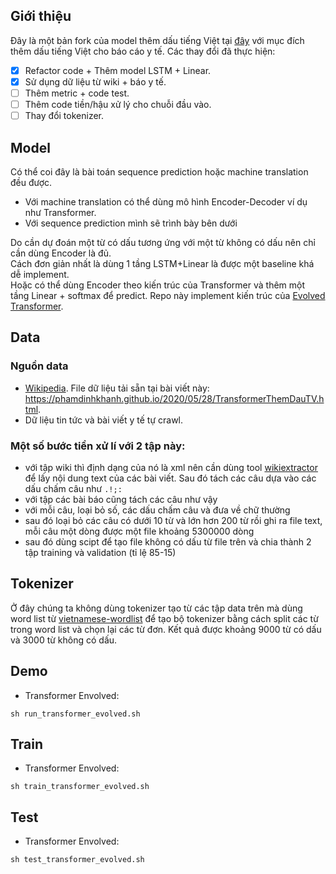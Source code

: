 ## Giới thiệu

Đây là một bản fork của model thêm dấu tiếng Việt tại [đây](https://github.com/vudaoanhtuan/vietnamese-tone-prediction) với mục đích thêm dấu tiếng Việt cho báo cáo y tế. Các thay đổi đã thực hiện:

- [x] Refactor code + Thêm model LSTM + Linear.
- [x] Sử dụng dữ liệu từ wiki + báo y tế.
- [ ] Thêm metric + code test.
- [ ] Thêm code tiền/hậu xử lý cho chuỗi đầu vào.
- [ ] Thay đổi tokenizer.

## Model

Có thể coi đây là bài toán sequence prediction hoặc machine translation đều được.

- Với machine translation có thể dùng mô hình Encoder-Decoder ví dụ như Transformer.
- Với sequence prediction mình sẽ trình bày bên dưới 

Do cần dự đoán một từ có dấu tương ứng với một từ không có dấu nên chỉ cần dùng Encoder là đủ.  
Cách đơn giản nhất là dùng 1 tầng LSTM+Linear là được một baseline khá dễ implement.  
Hoặc có thể dùng Encoder theo kiến trúc của Transformer và thêm một tầng Linear + softmax để predict. 
Repo này implement kiến trúc của [Evolved Transformer](https://arxiv.org/abs/1901.11117). 

## Data

### Nguồn data

- [Wikipedia](https://dumps.wikimedia.org/viwiki/latest/viwiki-latest-pages-articles.xml.bz2). File dữ liệu tải sẵn tại bài viết này: <https://phamdinhkhanh.github.io/2020/05/28/TransformerThemDauTV.html>.
- Dữ liệu tin tức và bài viết y tế tự crawl.

### Một số bước tiền xử lí với 2 tập này:

- với tập wiki thì định dạng của nó là xml nên cần dùng tool [wikiextractor](https://github.com/attardi/wikiextractor) để lấy nội dung text của các bài viết. Sau đó tách các câu dựa vào các dấu chấm câu như `.!;:`
- với tập các bài báo cũng tách các câu như vậy
- với mỗi câu, loại bỏ số, các dấu chấm câu và đưa về chữ thường
- sau đó loại bỏ các câu có dưới 10 từ và lớn hơn 200 từ rồi ghi ra file text, mỗi câu một dòng được một file khoảng 5300000 dòng
- sau đó dùng scipt để tạo file không có dấu từ file trên và chia thành 2 tập training và validation (tỉ lệ 85-15)

## Tokenizer

Ở đây chúng ta không dùng tokenizer tạo từ các tập data trên mà dùng word list từ [vietnamese-wordlist](https://github.com/duyetdev/vietnamese-wordlist) để tạo bộ tokenizer bằng cách split các từ trong word list và chọn lại các từ đơn. 
Kết quả được khoảng 9000 từ có dấu và 3000 từ không có dấu.

## Demo

- Transformer Envolved:

```
sh run_transformer_evolved.sh
```

## Train

- Transformer Envolved:

```
sh train_transformer_evolved.sh
```

## Test

- Transformer Envolved:

```
sh test_transformer_evolved.sh
```